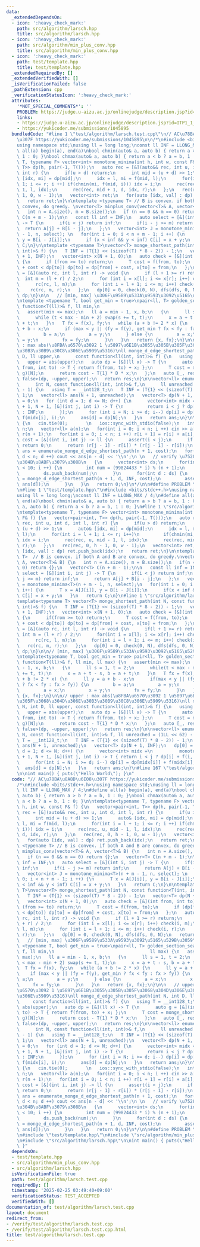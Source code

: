 ```yaml
---
data:
  _extendedDependsOn:
  - icon: ':heavy_check_mark:'
    path: src/algorithm/larsch.hpp
    title: src/algorithm/larsch.hpp
  - icon: ':heavy_check_mark:'
    path: src/algorithm/min_plus_conv.hpp
    title: src/algorithm/min_plus_conv.hpp
  - icon: ':heavy_check_mark:'
    path: test/template.hpp
    title: test/template.hpp
  _extendedRequiredBy: []
  _extendedVerifiedWith: []
  _isVerificationFailed: false
  _pathExtension: cpp
  _verificationStatusIcon: ':heavy_check_mark:'
  attributes:
    '*NOT_SPECIAL_COMMENTS*': ''
    PROBLEM: https://judge.u-aizu.ac.jp/onlinejudge/description.jsp?id=ITP1_1_A
    links:
    - https://judge.u-aizu.ac.jp/onlinejudge/description.jsp?id=ITP1_1_A
    - https://yukicoder.me/submissions/1045895
  bundledCode: "#line 1 \"test/algorithm/larsch.test.cpp\"\n// AC\u78BA\u8A8D\u6E08\
    \u307F https://yukicoder.me/submissions/1045895\n\n/*\n#include <bits/stdc++.h>\n\
    using namespace std;\nusing ll = long long;\nconst ll INF = LLONG_MAX / 4;\n#define\
    \ all(a) begin(a), end(a)\nbool chmin(auto& a, auto b) { return a > b ? a = b,\
    \ 1 : 0; }\nbool chmax(auto& a, auto b) { return a < b ? a = b, 1 : 0; }\n\ntemplate<typename\
    \ T, typename F> vector<int> monotone_minima(int h, int w, const F& f) {\n   vector<pair<int,\
    \ T>> dp(h, pair(-1, T()));\n   auto rec = [&](auto&& rec, int u, int d, int l,\
    \ int r) {\n      if(u > d) return;\n      int mid = (u + d) >> 1;\n      auto&\
    \ [idx, mi] = dp[mid];\n      idx = l, mi = f(mid, l);\n      for(int i = l +\
    \ 1; i <= r; i ++) if(chmin(mi, f(mid, i))) idx = i;\n      rec(rec, u, mid -\
    \ 1, l, idx);\n      rec(rec, mid + 1, d, idx, r);\n   };\n   rec(rec, 0, h -\
    \ 1, 0, w - 1);\n   vector<int> ret;\n   for(auto [idx, val] : dp) ret.push_back(idx);\n\
    \   return ret;\n}\n\ntemplate <typename T> // B is convex. if both A and B are\
    \ convex, do greedy. \nvector<T> minplus_conv(vector<T>& A, vector<T>& B) {\n\
    \   int n = A.size(), m = B.size();\n   if (n == 0 && m == 0) return {};\n   vector<T>\
    \ C(n + m - 1);\n\n   const ll inf = INF;\n   auto select = [&](int i, int j)\
    \ -> T {\n      if(i < j) return inf;\n      if(i - j >= m) return inf;\n    \
    \  return A[j] + B[i - j];\n   };\n   vector<int> J = monotone_minima<T>(n + m\
    \ - 1, n, select); \n   for(int i = 0; i < n + m - 1; i ++) {\n      T x = A[J[i]],\
    \ y = B[i - J[i]];\n      if (x < inf && y < inf) C[i] = x + y;\n   }\n   return\
    \ C;\n}\n\ntemplate <typename T>\nvector<T> monge_shortest_path(int N, const function<T(int,\
    \ int)>& f) {\n   T INF = (T{1} << (sizeof(T) * 8 - 2)) - 1;\n   vector<T> dp(N\
    \ + 1, INF);\n   vector<int> x(N + 1, 0);\n   auto check = [&](int from, int to)\
    \ {\n      if (from >= to) return;\n      T cost = f(from, to);\n      if (dp[from]\
    \ + cost < dp[to]) dp[to] = dp[from] + cost, x[to] = from;\n   };\n   auto dfs\
    \ = [&](auto rc, int l, int r) -> void {\n      if (l + 1 >= r) return;\n    \
    \  int m = (l + r) / 2;\n      for (int i = x[l]; i <= x[r]; i++) check(i, m);\n\
    \      rc(rc, l, m);\n      for (int i = l + 1; i <= m; i++) check(i, r);\n  \
    \    rc(rc, m, r);\n   };\n   dp[0] = 0, check(0, N), dfs(dfs, 0, N);\n   return\
    \ dp;\n}\n\n   // [min, max] \u306F\u9589\u533A\u9593\u3092\u5165\u529B\u3059\u308B\
    \ntemplate <typename T, bool get_min = true>\npair<ll, T> golden_section_search(const\
    \ function<T(ll)>& f, ll min,\n                                    ll max) {\n\
    \   assert(min <= max);\n   ll a = min - 1, x, b;\n   {\n      ll s = 1, t = 2;\n\
    \      while (t < max - min + 2) swap(s += t, t);\n      x = a + t - s, b = a\
    \ + t;\n   }\n   T fx = f(x), fy;\n   while (a + b != 2 * x) {\n      ll y = a\
    \ + b - x;\n      if (max < y || (fy = f(y), get_min ? fx < fy : fx > fy)) {\n\
    \         b = a;\n         a = y;\n      } else {\n         a = x;\n         x\
    \ = y;\n         fx = fy;\n      }\n   }\n   return {x, fx};\n}\n\n   // upper\
    \ : max abs(\u8FBA\u6570\u3092 1 \u5897\u6E1B\u3055\u305B\u305F\u3068\u304D\u306E\
    \u30B3\u30B9\u30C8\u306E\u5909\u5316)\nll monge_d_edge_shortest_path(int N, int\
    \ D, ll upper,\n      const function<ll(int, int)>& f) {\n   using T = __int128_t;\n\
    \   upper = abs(upper);\n   auto dp = [&](ll x) -> T {\n      auto g = [&](int\
    \ from, int to) -> T { return f(from, to) + x; };\n      T cost = monge_shortest_path<T>(N,\
    \ g)[N];\n      return cost - T{1} * D * x;\n   };\n   auto [_, res] = golden_section_search<T,\
    \ false>(dp, -upper, upper);\n   return res;\n}\n\nvector<ll> enumerate_monge_d_edge_shortest_path(\n\
    \      int N, const function<ll(int, int)>& f,\n      ll unreached = (1LL << 62)\
    \ - 1) {\n   using T = __int128_t;\n   T INF = (T{1} << (sizeof(T) * 8 - 2)) -\
    \ 1;\n   vector<ll> ans(N + 1, unreached);\n   vector<T> dp(N + 1, INF);\n   dp[0]\
    \ = 0;\n   for (int d = 1; d <= N; d++) {\n      vector<int> midx = monotone_minima<T>(N\
    \ + 1, N + 1, [&](int j, int i) -> T {\n         return i < j ? dp[i] + f(i, j)\
    \ : INF;\n      });\n      for (int i = N; i >= d; i--) dp[i] = dp[midx[i]] +\
    \ f(midx[i], i);\n      ans[d] = dp[N];\n   }\n   return ans;\n}\n\nint main()\
    \ {\n   cin.tie(0);       \n   ios::sync_with_stdio(false);\n   int n; cin >>\
    \ n;\n   vector<ll> a(n);\n   for(int i = 0; i < n; i ++) cin >> a[i];\n   vector<ll>\
    \ r(n + 1);\n   for(int i = 0; i < n; i ++) r[i + 1] = r[i] + a[i];\n\n   auto\
    \ cost = [&](int i, int j) -> ll {\n      assert(i < j);\n      if (i + 1 == j)\
    \ return 0;\n      return (r[j - 1] - r[i]) * (r[j - 1] - r[i]);\n   };\n   auto\
    \ ans = enumerate_monge_d_edge_shortest_path(n + 1, cost);\n   for(int d = 0;\
    \ d < n; d ++) cout << ans[n - d] << '\\n';\n \n   // verify \u7528, \u4F55\u70B9\
    \u304B\u8ABF\u3079\u308B\n   {\n      vector<int> ds;\n      for(int i = 0; i\
    \ < 10; i ++) {\n         int num = (99824433 * i) % (n + 1);\n         num ++;\n\
    \         ds.push_back(num);\n      }\n      for(int d : ds) {\n         ll ans2\
    \ = monge_d_edge_shortest_path(n + 1, d, INF, cost);\n         assert(ans2 ==\
    \ ans[d]);\n      }\n   }\n   return 0;\n}\n*/\n\n#define PROBLEM \"https://judge.u-aizu.ac.jp/onlinejudge/description.jsp?id=ITP1_1_A\"\
    \n#line 1 \"test/template.hpp\"\n#include <bits/stdc++.h>\nusing namespace std;\n\
    using ll = long long;\nconst ll INF = LLONG_MAX / 4;\n#define all(a) begin(a),\
    \ end(a)\nbool chmin(auto& a, auto b) { return a > b ? a = b, 1 : 0; }\nbool chmax(auto&\
    \ a, auto b) { return a < b ? a = b, 1 : 0; }\n#line 1 \"src/algorithm/min_plus_conv.hpp\"\
    \ntemplate<typename T, typename F> vector<int> monotone_minima(int h, int w, const\
    \ F& f) {\n   vector<pair<int, T>> dp(h, pair(-1, T()));\n   auto rec = [&](auto&&\
    \ rec, int u, int d, int l, int r) {\n      if(u > d) return;\n      int mid =\
    \ (u + d) >> 1;\n      auto& [idx, mi] = dp[mid];\n      idx = l, mi = f(mid,\
    \ l);\n      for(int i = l + 1; i <= r; i++)\n         if(chmin(mi, f(mid, i)))\
    \ idx = i;\n      rec(rec, u, mid - 1, l, idx);\n      rec(rec, mid + 1, d, idx,\
    \ r);\n   };\n   rec(rec, 0, h - 1, 0, w - 1);\n   vector<int> ret;\n   for(auto\
    \ [idx, val] : dp) ret.push_back(idx);\n   return ret;\n}\n\ntemplate<typename\
    \ T>  // B is convex. if both A and B are convex, do greedy.\nvector<T> minplus_conv(vector<T>&\
    \ A, vector<T>& B) {\n   int n = A.size(), m = B.size();\n   if(n == 0 && m ==\
    \ 0) return {};\n   vector<T> C(n + m - 1);\n\n   const ll inf = INF;\n   auto\
    \ select = [&](int i, int j) -> T {\n      if(i < j) return inf;\n      if(i -\
    \ j >= m) return inf;\n      return A[j] + B[i - j];\n   };\n   vector<int> J\
    \ = monotone_minima<T>(n + m - 1, n, select);\n   for(int i = 0; i < n + m - 1;\
    \ i++) {\n      T x = A[J[i]], y = B[i - J[i]];\n      if(x < inf && y < inf)\
    \ C[i] = x + y;\n   }\n   return C;\n}\n#line 1 \"src/algorithm/larsch.hpp\"\n\
    template<typename T> vector<T> monge_shortest_path(int N, const function<T(int,\
    \ int)>& f) {\n   T INF = (T{1} << (sizeof(T) * 8 - 2)) - 1;\n   vector<T> dp(N\
    \ + 1, INF);\n   vector<int> x(N + 1, 0);\n   auto check = [&](int from, int to)\
    \ {\n      if(from >= to) return;\n      T cost = f(from, to);\n      if(dp[from]\
    \ + cost < dp[to]) dp[to] = dp[from] + cost, x[to] = from;\n   };\n   auto dfs\
    \ = [&](auto rc, int l, int r) -> void {\n      if(l + 1 >= r) return;\n     \
    \ int m = (l + r) / 2;\n      for(int i = x[l]; i <= x[r]; i++) check(i, m);\n\
    \      rc(rc, l, m);\n      for(int i = l + 1; i <= m; i++) check(i, r);\n   \
    \   rc(rc, m, r);\n   };\n   dp[0] = 0, check(0, N), dfs(dfs, 0, N);\n   return\
    \ dp;\n}\n\n// [min, max] \u306F\u9589\u533A\u9593\u3092\u5165\u529B\u3059\u308B\
    \ntemplate<typename T, bool get_min = true> pair<ll, T> golden_section_search(const\
    \ function<T(ll)>& f, ll min, ll max) {\n   assert(min <= max);\n   ll a = min\
    \ - 1, x, b;\n   {\n      ll s = 1, t = 2;\n      while(t < max - min + 2) swap(s\
    \ += t, t);\n      x = a + t - s, b = a + t;\n   }\n   T fx = f(x), fy;\n   while(a\
    \ + b != 2 * x) {\n      ll y = a + b - x;\n      if(max < y || (fy = f(y), get_min\
    \ ? fx < fy : fx > fy)) {\n         b = a;\n         a = y;\n      } else {\n\
    \         a = x;\n         x = y;\n         fx = fy;\n      }\n   }\n   return\
    \ {x, fx};\n}\n\n// upper : max abs(\u8FBA\u6570\u3092 1 \u5897\u6E1B\u3055\u305B\
    \u305F\u3068\u304D\u306E\u30B3\u30B9\u30C8\u306E\u5909\u5316)\nll monge_d_edge_shortest_path(int\
    \ N, int D, ll upper, const function<ll(int, int)>& f) {\n   using T = __int128_t;\n\
    \   upper = abs(upper);\n   auto dp = [&](ll x) -> T {\n      auto g = [&](int\
    \ from, int to) -> T { return f(from, to) + x; };\n      T cost = monge_shortest_path<T>(N,\
    \ g)[N];\n      return cost - T{1} * D * x;\n   };\n   auto [_, res] = golden_section_search<T,\
    \ false>(dp, -upper, upper);\n   return res;\n}\n\nvector<ll> enumerate_monge_d(int\
    \ N, const function<ll(int, int)>& f, ll unreached = (1LL << 62) - 1) {\n   using\
    \ T = __int128_t;\n   T INF = (T{1} << (sizeof(T) * 8 - 2)) - 1;\n   vector<ll>\
    \ ans(N + 1, unreached);\n   vector<T> dp(N + 1, INF);\n   dp[0] = 0;\n   for(int\
    \ d = 1; d <= N; d++) {\n      vector<int> midx =\n          monotone_minima<T>(N\
    \ + 1, N + 1, [&](int j, int i) -> T { return i < j ? dp[i] + f(i, j) : INF; });\n\
    \      for(int i = N; i >= d; i--) dp[i] = dp[midx[i]] + f(midx[i], i);\n    \
    \  ans[d] = dp[N];\n   }\n   return ans;\n}\n#line 167 \"test/algorithm/larsch.test.cpp\"\
    \n\nint main() { puts(\"Hello World\"); }\n"
  code: "// AC\u78BA\u8A8D\u6E08\u307F https://yukicoder.me/submissions/1045895\n\n\
    /*\n#include <bits/stdc++.h>\nusing namespace std;\nusing ll = long long;\nconst\
    \ ll INF = LLONG_MAX / 4;\n#define all(a) begin(a), end(a)\nbool chmin(auto& a,\
    \ auto b) { return a > b ? a = b, 1 : 0; }\nbool chmax(auto& a, auto b) { return\
    \ a < b ? a = b, 1 : 0; }\n\ntemplate<typename T, typename F> vector<int> monotone_minima(int\
    \ h, int w, const F& f) {\n   vector<pair<int, T>> dp(h, pair(-1, T()));\n   auto\
    \ rec = [&](auto&& rec, int u, int d, int l, int r) {\n      if(u > d) return;\n\
    \      int mid = (u + d) >> 1;\n      auto& [idx, mi] = dp[mid];\n      idx =\
    \ l, mi = f(mid, l);\n      for(int i = l + 1; i <= r; i ++) if(chmin(mi, f(mid,\
    \ i))) idx = i;\n      rec(rec, u, mid - 1, l, idx);\n      rec(rec, mid + 1,\
    \ d, idx, r);\n   };\n   rec(rec, 0, h - 1, 0, w - 1);\n   vector<int> ret;\n\
    \   for(auto [idx, val] : dp) ret.push_back(idx);\n   return ret;\n}\n\ntemplate\
    \ <typename T> // B is convex. if both A and B are convex, do greedy. \nvector<T>\
    \ minplus_conv(vector<T>& A, vector<T>& B) {\n   int n = A.size(), m = B.size();\n\
    \   if (n == 0 && m == 0) return {};\n   vector<T> C(n + m - 1);\n\n   const ll\
    \ inf = INF;\n   auto select = [&](int i, int j) -> T {\n      if(i < j) return\
    \ inf;\n      if(i - j >= m) return inf;\n      return A[j] + B[i - j];\n   };\n\
    \   vector<int> J = monotone_minima<T>(n + m - 1, n, select); \n   for(int i =\
    \ 0; i < n + m - 1; i ++) {\n      T x = A[J[i]], y = B[i - J[i]];\n      if (x\
    \ < inf && y < inf) C[i] = x + y;\n   }\n   return C;\n}\n\ntemplate <typename\
    \ T>\nvector<T> monge_shortest_path(int N, const function<T(int, int)>& f) {\n\
    \   T INF = (T{1} << (sizeof(T) * 8 - 2)) - 1;\n   vector<T> dp(N + 1, INF);\n\
    \   vector<int> x(N + 1, 0);\n   auto check = [&](int from, int to) {\n      if\
    \ (from >= to) return;\n      T cost = f(from, to);\n      if (dp[from] + cost\
    \ < dp[to]) dp[to] = dp[from] + cost, x[to] = from;\n   };\n   auto dfs = [&](auto\
    \ rc, int l, int r) -> void {\n      if (l + 1 >= r) return;\n      int m = (l\
    \ + r) / 2;\n      for (int i = x[l]; i <= x[r]; i++) check(i, m);\n      rc(rc,\
    \ l, m);\n      for (int i = l + 1; i <= m; i++) check(i, r);\n      rc(rc, m,\
    \ r);\n   };\n   dp[0] = 0, check(0, N), dfs(dfs, 0, N);\n   return dp;\n}\n\n\
    \   // [min, max] \u306F\u9589\u533A\u9593\u3092\u5165\u529B\u3059\u308B\ntemplate\
    \ <typename T, bool get_min = true>\npair<ll, T> golden_section_search(const function<T(ll)>&\
    \ f, ll min,\n                                    ll max) {\n   assert(min <=\
    \ max);\n   ll a = min - 1, x, b;\n   {\n      ll s = 1, t = 2;\n      while (t\
    \ < max - min + 2) swap(s += t, t);\n      x = a + t - s, b = a + t;\n   }\n \
    \  T fx = f(x), fy;\n   while (a + b != 2 * x) {\n      ll y = a + b - x;\n  \
    \    if (max < y || (fy = f(y), get_min ? fx < fy : fx > fy)) {\n         b =\
    \ a;\n         a = y;\n      } else {\n         a = x;\n         x = y;\n    \
    \     fx = fy;\n      }\n   }\n   return {x, fx};\n}\n\n   // upper : max abs(\u8FBA\
    \u6570\u3092 1 \u5897\u6E1B\u3055\u305B\u305F\u3068\u304D\u306E\u30B3\u30B9\u30C8\
    \u306E\u5909\u5316)\nll monge_d_edge_shortest_path(int N, int D, ll upper,\n \
    \     const function<ll(int, int)>& f) {\n   using T = __int128_t;\n   upper =\
    \ abs(upper);\n   auto dp = [&](ll x) -> T {\n      auto g = [&](int from, int\
    \ to) -> T { return f(from, to) + x; };\n      T cost = monge_shortest_path<T>(N,\
    \ g)[N];\n      return cost - T{1} * D * x;\n   };\n   auto [_, res] = golden_section_search<T,\
    \ false>(dp, -upper, upper);\n   return res;\n}\n\nvector<ll> enumerate_monge_d_edge_shortest_path(\n\
    \      int N, const function<ll(int, int)>& f,\n      ll unreached = (1LL << 62)\
    \ - 1) {\n   using T = __int128_t;\n   T INF = (T{1} << (sizeof(T) * 8 - 2)) -\
    \ 1;\n   vector<ll> ans(N + 1, unreached);\n   vector<T> dp(N + 1, INF);\n   dp[0]\
    \ = 0;\n   for (int d = 1; d <= N; d++) {\n      vector<int> midx = monotone_minima<T>(N\
    \ + 1, N + 1, [&](int j, int i) -> T {\n         return i < j ? dp[i] + f(i, j)\
    \ : INF;\n      });\n      for (int i = N; i >= d; i--) dp[i] = dp[midx[i]] +\
    \ f(midx[i], i);\n      ans[d] = dp[N];\n   }\n   return ans;\n}\n\nint main()\
    \ {\n   cin.tie(0);       \n   ios::sync_with_stdio(false);\n   int n; cin >>\
    \ n;\n   vector<ll> a(n);\n   for(int i = 0; i < n; i ++) cin >> a[i];\n   vector<ll>\
    \ r(n + 1);\n   for(int i = 0; i < n; i ++) r[i + 1] = r[i] + a[i];\n\n   auto\
    \ cost = [&](int i, int j) -> ll {\n      assert(i < j);\n      if (i + 1 == j)\
    \ return 0;\n      return (r[j - 1] - r[i]) * (r[j - 1] - r[i]);\n   };\n   auto\
    \ ans = enumerate_monge_d_edge_shortest_path(n + 1, cost);\n   for(int d = 0;\
    \ d < n; d ++) cout << ans[n - d] << '\\n';\n \n   // verify \u7528, \u4F55\u70B9\
    \u304B\u8ABF\u3079\u308B\n   {\n      vector<int> ds;\n      for(int i = 0; i\
    \ < 10; i ++) {\n         int num = (99824433 * i) % (n + 1);\n         num ++;\n\
    \         ds.push_back(num);\n      }\n      for(int d : ds) {\n         ll ans2\
    \ = monge_d_edge_shortest_path(n + 1, d, INF, cost);\n         assert(ans2 ==\
    \ ans[d]);\n      }\n   }\n   return 0;\n}\n*/\n\n#define PROBLEM \"https://judge.u-aizu.ac.jp/onlinejudge/description.jsp?id=ITP1_1_A\"\
    \n#include \"test/template.hpp\"\n#include \"src/algorithm/min_plus_conv.hpp\"\
    \n#include \"src/algorithm/larsch.hpp\"\n\nint main() { puts(\"Hello World\");\
    \ }"
  dependsOn:
  - test/template.hpp
  - src/algorithm/min_plus_conv.hpp
  - src/algorithm/larsch.hpp
  isVerificationFile: true
  path: test/algorithm/larsch.test.cpp
  requiredBy: []
  timestamp: '2025-02-25 03:49:40+09:00'
  verificationStatus: TEST_ACCEPTED
  verifiedWith: []
documentation_of: test/algorithm/larsch.test.cpp
layout: document
redirect_from:
- /verify/test/algorithm/larsch.test.cpp
- /verify/test/algorithm/larsch.test.cpp.html
title: test/algorithm/larsch.test.cpp
---
```

